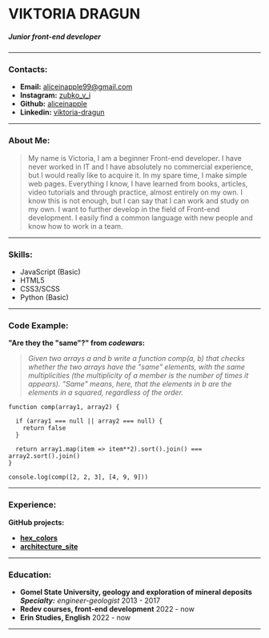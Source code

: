 # VIKTORIA DRAGUN
##### Junior front-end developer
***
### Contacts:
* **Email:** aliceinapple99@gmail.com
* **Instagram:** [zubko_v_i](https://www.instagram.com/zubko_v_i/)
* **Github:** [aliceinapple](https://github.com/aliceinapple)
* **Linkedin:** [viktoria-dragun](https://www.linkedin.com/in/viktoria-dragun-a76237238/)
***
### About Me:
>My name is Victoria, I am a beginner Front-end developer. I have never worked in IT and I have absolutely no commercial experience, but I would really like to acquire it.
In my spare time, I make simple web pages. Everything I know, I have learned from books, articles, video tutorials and through practice, almost entirely on my own. I know this is not enough, but I can say that I can work and study on my own.
I want to further develop in the field of Front-end development.
I easily find a common language with new people and know how to work in a team.
***
### Skills:
* JavaScript (Basic)
* HTML5
* CSS3/SCSS
* Python (Basic)
***
### Code Example:
**"Are they the "same"?" from *codewars*:**
>*Given two arrays a and b write a function comp(a, b) that checks whether the two arrays have the "same" elements, with the same multiplicities (the multiplicity of a member is the number of times it appears). "Same" means, here, that the elements in b are the elements in a squared, regardless of the order.*

```
function comp(array1, array2) {

  if (array1 === null || array2 === null) {
    return false
  }
  
  return array1.map(item => item**2).sort().join() === array2.sort().join()
}

console.log(comp([2, 2, 3], [4, 9, 9]))
```
***
### Experience:
**GitHub projects:**
* [**hex_colors**](https://github.com/aliceinapple/hex_colors.git)
* [**architecture_site**](https://github.com/aliceinapple/architecture_site.git)
***
### Education:
* **Gomel State University, geology and exploration of mineral deposits** 
***Specialty:*** *engineer-geologist*
2013 - 2017
* **Redev courses, front-end development**
2022 - now
* **Erin Studies, English**
2022 - now
***